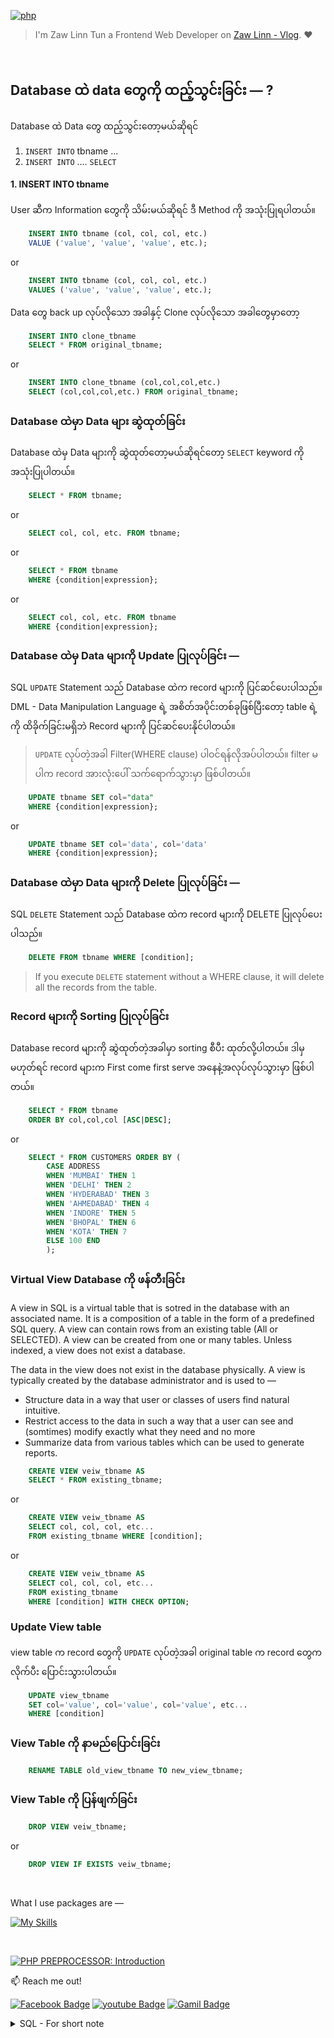 [![php](https://img.shields.io/badge/PHP-000?style=for-the-badge—=ko-fi—=white)](#)

> I'm Zaw Linn Tun a Frontend Web Developer on [Zaw Linn - Vlog](https://www.github.com/zawlinn-vlog). :heart:

<!-- #### PROJECT SIMPLE &mdash; -->

<!-- ![PROJECT_IMG](./assets/img/sample.png) -->

<br/>

## Database ထဲ data တွေကို ထည့်သွင်းခြင်း &mdash; ?

Database ထဲ Data တွေ ထည့်သွင်းတော့မယ်ဆိုရင်

1. `INSERT INTO` tbname ...
2. `INSERT INTO` .... `SELECT`

#### 1. INSERT INTO tbname

User ဆီက Information တွေကို သိမ်းမယ်ဆိုရင် ဒီ Method ကို အသုံးပြုရပါတယ်။

```sql
    INSERT INTO tbname (col, col, col, etc.)
    VALUE ('value', 'value', 'value', etc.);
```

or

```sql
    INSERT INTO tbname (col, col, col, etc.)
    VALUES ('value', 'value', 'value', etc.);
```

Data တွေ back up လုပ်လိုသော အခါနှင့် Clone လုပ်လိုသော အခါတွေမှာတော့

```sql
    INSERT INTO clone_tbname
    SELECT * FROM original_tbname;
```

or

```sql
    INSERT INTO clone_tbname (col,col,col,etc.)
    SELECT (col,col,col,etc.) FROM original_tbname;
```

### Database ထဲမှာ Data များ ဆွဲထုတ်ခြင်း

Database ထဲမှ Data များကို ဆွဲထုတ်တော့မယ်ဆိုရင်တော့ `SELECT` keyword ကို အသုံးပြုပါတယ်။

```sql
    SELECT * FROM tbname;
```

or

```sql
    SELECT col, col, etc. FROM tbname;
```

or

```sql
    SELECT * FROM tbname
    WHERE {condition|expression};
```

or

```sql
    SELECT col, col, etc. FROM tbname
    WHERE {condition|expression};
```

### Database ထဲမှ Data များကို Update ပြုလုပ်ခြင်း &mdash;

SQL `UPDATE` Statement သည် Database ထဲက record များကို ပြင်ဆင်ပေးပါသည်။ DML - Data Manipulation Language ရဲ့ အစိတ်အပိုင်းတစ်ခုဖြစ်ပြီးတော့ table ရဲ့ကို ထိခိုက်ခြင်းမရှိဘဲ Record များကို ပြင်ဆင်ပေးနိုင်ပါတယ်။

> `UPDATE` လုပ်တဲ့အခါ Filter(WHERE clause) ပါဝင်ရန်လိုအပ်ပါတယ်။ filter မပါက record အားလုံးပေါ် သက်ရောက်သွားမှာ ဖြစ်ပါတယ်။

<!-- To filter records that needs to be modified, you can use a WHERE clause with UPDATE statement. Using a WHERE clause, you can either update a single row or multiple rows. -->

```sql
    UPDATE tbname SET col="data"
    WHERE {condition|expression};
```

or

```sql
    UPDATE tbname SET col='data', col='data'
    WHERE {condition|expression};
```

### Database ထဲမှာ Data များကို Delete ပြုလုပ်ခြင်း &mdash;

SQL `DELETE` Statement သည် Database ထဲက record များကို DELETE ပြုလုပ်ပေးပါသည်။

```sql
    DELETE FROM tbname WHERE [condition];
```

> If you execute `DELETE` statement without a WHERE clause, it will delete all the records from the table.

### Record များကို Sorting ပြုလုပ်ခြင်း

Database record များကို ဆွဲထုတ်တဲ့အခါမှာ sorting စီပီး ထုတ်လို့ပါတယ်။ ဒါမှမဟုတ်ရင် record များက First come first serve အနေနဲ့အလုပ်လုပ်သွားမှာ ဖြစ်ပါတယ်။

```sql
    SELECT * FROM tbname
    ORDER BY col,col,col [ASC|DESC];
```

or

```sql
    SELECT * FROM CUSTOMERS ORDER BY (
        CASE ADDRESS
        WHEN 'MUMBAI' THEN 1
        WHEN 'DELHI' THEN 2
        WHEN 'HYDERABAD' THEN 3
        WHEN 'AHMEDABAD' THEN 4
        WHEN 'INDORE' THEN 5
        WHEN 'BHOPAL' THEN 6
        WHEN 'KOTA' THEN 7
        ELSE 100 END
        );
```

<!-- The SQL ORDER BY clause is used to sort the data in ascending or descending order, based on one or more columns. By default, some databases sort the query results in an ascending order.

In addition to that, ORDER BY clause can also sort the data in a database table in a preferred order. This case may not sort the records of a table in any standard order (like alphabetical or lexicographical), but, they could be sorted based on any external condition. For instance, in an ORDERS table containing the list of orders made by various customers of an organization, the details of orders placed can be sorted based on the dates on which those orders are made. This need not be alphabetically sorted, instead, it is based on "first come first serve". -->

### Virtual View Database ကို ဖန်တီးခြင်း

A view in SQL is a virtual table that is sotred in the database with an associated name. It is a composition of a table in the form of a predefined SQL query. A view can contain rows from an existing table (All or SELECTED). A view can be created from one or many tables. Unless indexed, a view does not exist a database.

The data in the view does not exist in the database physically. A view is typically created by the database administrator and is used to &mdash;

- Structure data in a way that user or classes of users find natural intuitive.
- Restrict access to the data in such a way that a user can see and (somtimes) modify exactly what they need and no more
- Summarize data from various tables which can be used to generate reports.

```sql
    CREATE VIEW veiw_tbname AS
    SELECT * FROM existing_tbname;
```

or

```sql
    CREATE VIEW veiw_tbname AS
    SELECT col, col, col, etc...
    FROM existing_tbname WHERE [condition];
```

or

```sql
    CREATE VIEW veiw_tbname AS
    SELECT col, col, col, etc...
    FROM existing_tbname
    WHERE [condition] WITH CHECK OPTION;
```

### Update View table

view table က record တွေကို `UPDATE` လုပ်တဲ့အခါ original table က record တွေက လိုက်ပီး ပြောင်းသွားပါတယ်။

```sql
    UPDATE view_tbname
    SET col='value', col='value', col='value', etc...
    WHERE [condition]
```

### View Table ကို နာမည်ပြောင်းခြင်း

```sql
    RENAME TABLE old_view_tbname TO new_view_tbname;
```

### View Table ကို ပြန်ဖျက်ခြင်း

```sql
    DROP VIEW veiw_tbname;
```

or

```sql
    DROP VIEW IF EXISTS veiw_tbname;
```

<br>

<!-- ![Screenshot of Project](./s1.png) -->

What I use packages are &mdash;

[![My Skills](https://skillicons.dev/icons?i=mysql,npm,git,github,vscode&perline=3)](https://skillicons.dev)

<br>

[![PHP PREPROCESSOR: Introduction](https://img.shields.io/badge/PHP_PREPROCESSOR_—-000?style=for-the-badge—=ko-fi—=white)](#)

📫 Reach me out!

[![Facebook Badge](https://img.shields.io/badge/-@zawlinn_vlog-1ca0f1?style=flat&labelColor=1ca0f1&logo=facebook&logoColor=white&link=https://faebook.com/zawlinn_profile)](https://facebook.com/zawlinn.vlog)
[![youtube Badge](https://img.shields.io/badge/-zawlinn_vlog-c0392b?style=flat&labelColor=c0392b&logo=youtube&logoColor=white)](https://youtube.com/@zawlinn-vlog)
[![Gamil Badge](https://img.shields.io/badge/-zawlinn.profile-c0392b?style=flat&labelColor=c0392b&logo=gmail&logoColor=white)](mailto:zawlinn.profile@gmail.com)

<!-- TODO: Add last video link -->

<details>
    <summary>
        SQL - For short note
    </summary>
    <br/>

- :earth_asia: I’m currently working at @Mae Sot Market as a sale staff
- :computer: Most used line of code git commit -m "Initial Commit"
- :brain: I’m looking for help with Outstanding Video ideas.
- :mailbox_with_mail: How to reach me: zawlinn.profile@gmail.com.
- :heart: In a relationship with React
</details>
